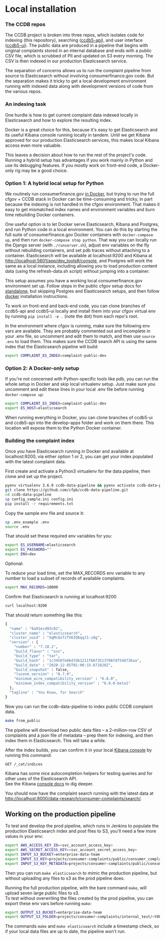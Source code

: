 # Local installation

### The CCDB repos

The CCDB project is broken into three repos, which isolates code for indexing (this repository), searching ([ccdb5-api](https://github.com/cfpb/ccdb5-api)), and user interface ([ccdb5-ui](https://github.com/cfpb/ccdb5-ui)). The public data are produced in a pipeline that begins with original complaints stored in an internal database and ends with a public CSV file, which is scrubbed of PII and updated on S3 every morning. The CSV is then indexed in our production Elasticsearch service.

The separation of concerns allows us to run the complaint pipeline from source to Elasticsearch without involving consumerfinance.gov code. But the separation makes it tricky to get a local development environment running with indexed data along with development versions of code from the various repos.

### An indexing task

One hurdle is how to get current complaint data indexed locally in Elasticsearch and how to explore the resulting index.

Docker is a great choice for this, because it's easy to get Elasticsearch and its useful Kibana console running locally in tandem. Until we get Kibana approved for our production Elasticsearch services, this makes local Kibana access even more valuable.

This leaves a decision about how to run the rest of the project's code. Running a hybrid setup has advantages if you work mainly in Python and use its debugging features. If you mostly work on front-end code, a Docker-only rig may be a good choice.

### Option 1: A hybrid local setup for Python

We routinely run consumerfinance.gov [in Docker](https://cfpb.github.io/consumerfinance.gov/running-docker/), but trying to run the full cfgov + CCDB stack in Docker can be time-consuming and tricky, in part because the indexing is not handled in the cfgov environment. That makes it easy to get mismatched index names and environment variables and burn time rebuilding Docker containers. 

One useful option is to let Docker serve Elasticsearch, Kibana and Postgres, and run Python code in a local environment. You can do this by starting the full suite of consumerfinance.gov Docker containers with `docker-compose up`, and then run `docker-compose stop python`. That way you can locally run the Django server (with `./runserver.sh`), adjust env variables on the fly without rebuilding containers, and set pdb traces without attaching to a container. Elasticsearch will be available at localhost:9200 and Kibana at <http://localhost:5601/app/dev_tools#/console>, and Postgres will work the same as a local instance, including allowing you to load production content data (using the refresh-data.sh script) without jumping into a container.

This setup assumes you have a working local consumerfinance.gov environment set up. Follow steps in the public cfgov setup docs for [standalone](https://cfpb.github.io/consumerfinance.gov/installation/#stand-alone-installation), but skipping Postgres and Elasticsearch setups, and then follow [docker](https://cfpb.github.io/consumerfinance.gov/installation/#stand-alone-installation) installation instructions.

To work on front-end and back-end code, you can clone branches of ccdb5-api and ccdb5-ui locally and install them into your cfgov virtual env by running `pip install -e .` (note the dot) from each repo's root.

In the environment where cfgov is running, make sure the following env vars are available. They are probably commented out and incomplete in your .env file, so uncomment and edit them to match, and then use `source .env` to load them. This makes sure the CCDB search API is using the same index that the Elasticsearch pipeline will build:

```bash
export COMPLAINT_ES_INDEX=complaint-public-dev
```

### Option 2: A Docker-only setup

If you're not concerned with Python-specific tools like pdb, you can run the whole setup in Docker and skip local virtualenv setup. Just make sure you uncomment and edit these lines in your local .env file before running `docker-compose up`:

```bash
export COMPLAINT_ES_INDEX=complaint-public-dev
export ES_HOST=elasticsearch
```

When running everything in Docker, you can clone branches of ccdb5-ui and ccdb5-api into the develop-apps folder and work on them there. This location will expose them to the Python Docker container.

### Building the complaint index

Once you have Elasticsearch running in Docker and available at localhost:9200, via either option 1 or 2, you can get your index populated with the latest complaint data.

First create and activate a Python3 virtualenv for the data pipeline, then clone and set up the project.

```bash
pyenv virtualenv 3.6.9 ccdb-data-pipeline && pyenv activate ccdb-data-pipeline
git clone https://github.com/cfpb/ccdb-data-pipeline.git
cd ccdb-data-pipeline
cp config_sample.ini config.ini
pip install -r requirements.txt
```

Copy the sample env file and source it:
```bash
cp .env_example .env
source .env
```

That should set these required env variables for you:  
```bash
export ES_USERNAME=elasticsearch
export ES_PASSWORD=""
export ENV=dev
```

Optional:

To reduce your load time, set the MAX_RECORDS env variable to any number to load a subset of records of available complaints.
```bash
export MAX_RECORDS=10000
```


Confirm that Elasticsearch is running at localhost:9200

```bash
curl localhost:9200
```

That should return something like this:

```bash
{
  "name" : "6a91ecd93c82",
  "cluster_name" : "elasticsearch",
  "cluster_uuid" : "XqMcQxTzTX6IQ6qqJ1-zAg",
  "version" : {
    "number" : "7.10.1",
    "build_flavor" : "oss",
    "build_type" : "tar",
    "build_hash" : "1c34507e66d7db1211f66f3513706fdf548736aa",
    "build_date" : "2020-12-05T01:00:33.671820Z",
    "build_snapshot" : false,
    "lucene_version" : "8.7.0",
    "minimum_wire_compatibility_version" : "6.8.0",
    "minimum_index_compatibility_version" : "6.0.0-beta1"
  },
  "tagline" : "You Know, for Search"
}
```


Now you can run the ccdb-data-pipeline to index public CCDB complaint data.

```bash
make from_public
```

The pipeline will download two public data files – a 2-million-row CSV of complaints and a json file of metadata – prep them for indexing, and then index them in Elasticsearch. This will take a while.

After the index builds, you can confirm it in your local [Kibana console](<http://localhost:5601/app/dev_tools#/console>) by running this command:

```bash
GET /_cat/indices
```

Kibana has some nice autocompletion helpers for testing queries and for other uses of the Elasticsearch API.  
See the Kibana [console docs](https://www.elastic.co/guide/en/kibana/current/console-kibana.html) to dig deeper.

You should now have the complaint search running with the latest data at <http://localhost:8000/data-research/consumer-complaints/search/>.

## Working on the production pipeline

To test and develop the prod pipeline, which runs in Jenkins to populate the production Elasticsearch index and post files to S3, you'll need a few more values in your env:

```bash
export AWS_ACCESS_KEY_ID=<svc_account_access_key>
export AWS_SECRET_ACCESS_KEY=<svc_account_secret_access_key>
export INPUT_S3_BUCKET=enterprise-data-team
export INPUT_S3_KEY=projects/consumer-complaints/public/consumer_complaint_datashare.csv
export INPUT_S3_KEY_METADATA=projects/consumer-complaints/public/consumer_complaint_datashare_metadata.json
```

Then you can run `make elasticsearch` to mimic the production pipeline, but without uploading any files to s3 as the prod pipeline does.

Running the full production pipeline, with the bare command `make`, will upload seven large public files to s3.  
To test without overwriting the files created by the prod pipeline, you can export these env vars before running `make`:

```bash
export OUTPUT_S3_BUCKET=enterprise-data-team
export OUTPUT_S3_FOLDER=projects/consumer-complaints/internal_test/<YOUR INITIALS>
```

The commands `make` and `make elasticsearch` include a timestamp check, so if your local data files are up to date, the pipeline won't run.

